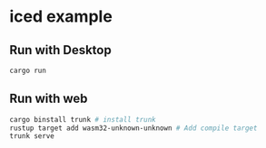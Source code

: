 # iced example

## Run with Desktop

```powershell
cargo run
```

## Run with web

```powershell
cargo binstall trunk # install trunk
rustup target add wasm32-unknown-unknown # Add compile target
trunk serve
```
